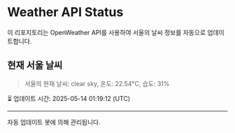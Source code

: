 
# Weather API Status

이 리포지토리는 OpenWeather API를 사용하여 서울의 날씨 정보를 자동으로 업데이트합니다.

## 현재 서울 날씨
> 서울의 현재 날씨: clear sky, 온도: 22.54°C, 습도: 31%

⏳ 업데이트 시간: 2025-05-14 01:19:12 (UTC)

---
자동 업데이트 봇에 의해 관리됩니다.

